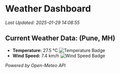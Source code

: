 
# Weather Dashboard

_Last Updated: 2025-01-29 14:08:55_

## Current Weather Data: (Pune, MH)
- **Temperature:** 27.5 °C ![Temperature Badge](https://img.shields.io/badge/Temperature-Medium%20Temp-green)
- **Wind Speed:** 7.4 km/h ![Wind Speed Badge](https://img.shields.io/badge/Wind%20Speed-Low%20Wind-blue)

*Powered by Open-Meteo API*
